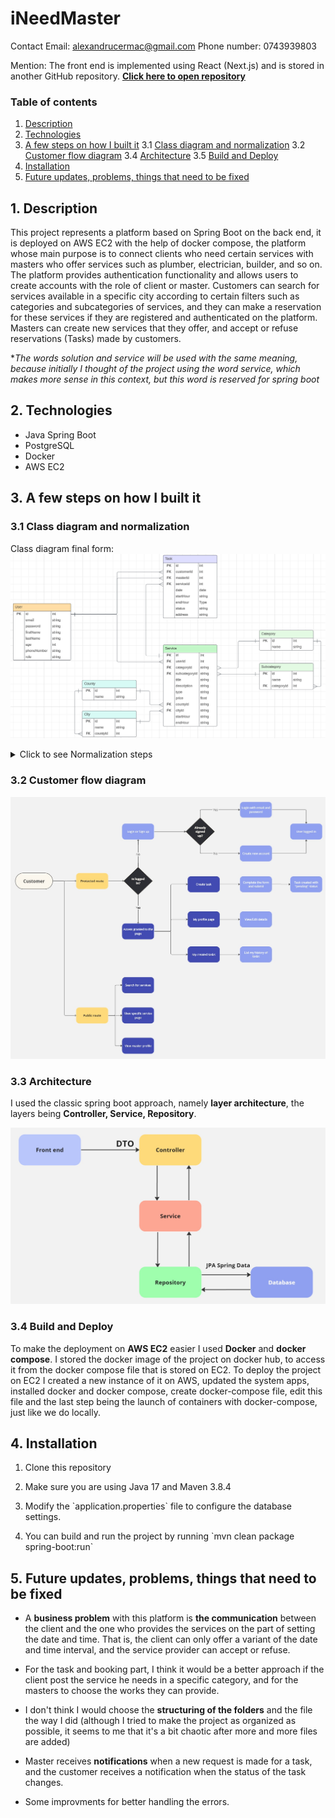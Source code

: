 # iNeedMaster
Contact
Email: alexandrucermac@gmail.com
Phone number: 0743939803

Mention: The front end is implemented using React (Next.js) and is stored in another GitHub repository. **[Click here to open repository](https://github.com/alexcermac/ineedmaster_client)**

### Table of contents
1. [Description](#description)
2. [Technologies](#technologies)
3. [A few steps on how I built it](#a-few-steps-on-how-i-built-it)
   3.1 [Class diagram and normalization](#class-diagram-and-normalization)
   3.2 [Customer flow diagram](#customer-flow-diagram)
   3.4 [Architecture](#architecture)
   3.5 [Build and Deploy](#build-and-deploy)
4. [Installation](#installation)
5. [ Future updates, problems, things that need to be fixed](#future-updates-problems-things-that-need-to-be-fixed)


## 1. Description

This project represents a platform based on Spring Boot on the back end, it is deployed on AWS EC2 with the help of docker compose, the platform whose main purpose is to connect clients who need certain services with masters who offer services such as plumber, electrician, builder, and so on.
The platform provides authentication functionality and allows users to create accounts with the role of client or master.
Customers can search for services available in a specific city according to certain filters such as categories and subcategories of services, and they can make a reservation for these services if they are registered and authenticated on the platform. Masters can create new services that they offer, and accept or refuse reservations (Tasks) made by customers.

**The words solution and service will be used with the same meaning, because initially I thought of the project using the word service, which makes more sense in this context, but this word is reserved for spring boot*

## 2. Technologies
- Java Spring Boot
- PostgreSQL
- Docker
- AWS EC2

## 3. A few steps on how I built it

### 3.1 Class diagram and normalization
Class diagram final form:
![class diagram image](/readme_images/class_diagram_final.png?raw=true)
<details>
  <summary>Click to see Normalization steps</summary> 
I started from the following ER Diagram:  

![class diagram image start](/readme_images/class_diagram_starting_point.png?raw=true)
<ul>
	<li>
		<h4>1-st Normal Form</h4>
		<p>Is fulfilled from the very beginning, thus obtaining atomocity.</p>
	</li>
	<li>
		<h4>2-nd Normal Form</h4>
		<ol>
		<li>
		<p>For User and Task entities we have the same "problem", namely for 2 attributes we put the question "To make use of Enum or to create a new small table?". For the design of this project I choosed to use Enum, and some reasons are reducing the number of JOINs, the fact that the values will not change or multiply (so you won't need a programmer to make changes), small size in memory.</p>
		<ul>
		<li>
			<p>At the User entity, the attribute "role" break the 2NF. For this attribute I created in Spring project a Role Enum that holds the values: CUSTOMER and MASTER.</p>
		</li>
		<li>
			<p>Same for Task entity on attribute "status", I created a Status Enum that holds the values: PENDING, ACCEPTED, DONE, DENIED and CANCELED.</p>
		</li>
		</ul>
		</li>
		<li>
			<p>For the Service entity, we have County, City, Category and Subcategory attributes that breaks the 2NF, and I solved this with the second option, that is to create a new separate table for each of these attributes.</p>
		</li>
		</ol>
	</li>
	<li>
	<p>How the diagram looks after I did the 2-nd Normal Form</p>
	<img src="./readme_images/class_diagram_final.png" />
	</li>
	<li>
		<h4>3-rd Normal Form</h4>
		<p>If we exclude "role" from User, "status" from Task and "type" from Service, the details of which we discussed above, we can say that the database is now also in 3rd Normal Form.</p>
	</li>
</ul>
</details>

### 3.2 Customer flow diagram

![customer flow diagram](/readme_images/customer_flow_diagram.jpg?raw=true)

### 3.3 Architecture
I used the classic spring boot approach, namely **layer architecture**, the layers being **Controller, Service, Repository**.

![layer architecture](/readme_images/layer_architecture.jpg?raw=true)

### 3.4 Build and Deploy
To make the deployment on **AWS EC2** easier I used **Docker** and **docker compose**. I stored the docker image of the project on docker hub, to access it from the docker compose file that is stored on EC2.
To deploy the project on EC2 I created a new instance of it on AWS, updated the system apps, installed docker and docker compose, create docker-compose file, edit this file and the last step being the launch of containers with docker-compose, just like we do locally.

## 4. Installation

<ol>
	<li>
		<p>Clone this repository</p>
	</li>
	<li>
		<p>Make sure you are using Java 17 and Maven 3.8.4</p>
	</li>
	<li>
		<p>Modify the `application.properties` file to configure the database settings.</p>
	</li>
	<li>
		<p>You can build and run the project by running  `mvn clean package spring-boot:run`</p>
	</li>
</ol>

## 5. Future updates, problems, things that need to be fixed
<ul>
	<li>
		<p>A <b>business problem</b> with this platform is <b>the communication</b> between the client and the one who provides the services on the part of setting the date and time. That is, the client can only offer a variant of the date and time interval, and the service provider can accept or refuse.</p>
	</li>
	<li>
		<p>For the task and booking part, I think it would be a better approach if the client post the service he needs in a specific category, and for the masters to choose the works they can provide.</p>
	</li>
	<li>
		<p>I don't think I would choose the <b>structuring of the folders</b> and the file the way I did (although I tried to make the project as organized as possible, it seems to me that it's a bit chaotic after more and more files are added)</p>
	</li>
	<li>
		<p>Master receives <b>notifications</b> when a new request is made for a task, and the customer receives a notification when the status of the task changes.</p>
	</li>
	<li>
		<p>Some improvments for better handling the errors.</p>
	</li>
</ul>